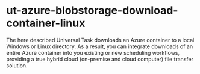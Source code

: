 # ut-azure-blobstorage-download-container-linux
The here described Universal Task downloads an Azure container to a local Windows or Linux directory.  As a result, you can integrate downloads of an entire Azure container into you existing or new scheduling workflows, providing a true hybrid cloud (on-premise and cloud computer) file transfer solution.
